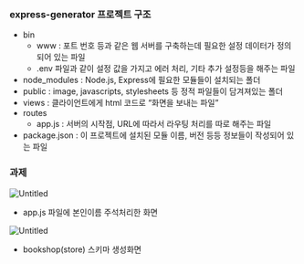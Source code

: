 ### express-generator 프로젝트 구조

- bin
  - www : 포트 번호 등과 같은 웹 서버를 구축하는데 필요한 설정 데이터가 정의되어 있는 파일
  - .env 파일과 같이 설정 값을 가지고 에러 처리, 기타 추가 설정등을 해주는 파일
- node_modules : Node.js, Express에 필요한 모듈들이 설치되는 폴더
- public : image, javascripts, stylesheets 등 정적 파일들이 담겨져있는 폴더
- views : 클라이언트에게 html 코드로 “화면을 보내는 파일”
- routes
  - app.js : 서버의 시작점, URL에 따라서 라우팅 처리를 따로 해주는 파일
- package.json : 이 프로젝트에 설치된 모듈 이름, 버전 등등 정보들이 작성되어 있는 파일

### 과제

![Untitled](https://prod-files-secure.s3.us-west-2.amazonaws.com/6f949946-fe6f-4146-bb5f-172d0fafdabf/33f05d53-993a-49cc-ab5e-b6e35f248da5/Untitled.png)

- app.js 파일에 본인이름 주석처리한 화면

![Untitled](https://prod-files-secure.s3.us-west-2.amazonaws.com/6f949946-fe6f-4146-bb5f-172d0fafdabf/cdb9099d-f7ca-4898-93bb-fbb14258ff04/Untitled.png)

- bookshop(store) 스키마 생성화면
